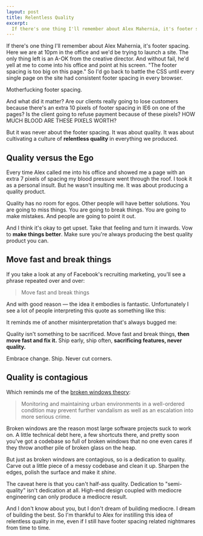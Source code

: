 ```yaml
---
layout: post
title: Relentless Quality
excerpt:
  If there's one thing I'll remember about Alex Mahernia, it's footer spacing. Here we are at 10pm in the office and we'd be trying to launch a site. The only thing left is an A-OK from the creative director. And without fail, he'd yell at me to come into his office and point at his screen. "The footer spacing is too big on this page." So I'd go back to battle the CSS until every single page on the site had consistent footer spacing in every browser.
---
```


If there's one thing I'll remember about Alex Mahernia, it's footer spacing. Here we are at 10pm in the office and we'd be trying to launch a site. The only thing left is an A-OK from the creative director. And without fail, he'd yell at me to come into his office and point at his screen. "The footer spacing is too big on this page." So I'd go back to battle the CSS until every single page on the site had consistent footer spacing in every browser.

Motherfucking footer spacing.

And what did it matter? Are our clients really going to lose customers because there's an extra 10 pixels of footer spacing in IE6 on one of the pages? Is the client going to refuse payment because of these pixels? HOW MUCH BLOOD ARE THESE PIXELS WORTH?

But it was never about the footer spacing. It was about quality. It was about cultivating a culture of **relentless quality** in everything we produced.

## Quality versus the Ego

Every time Alex called me into his office and showed me a page with an extra 7 pixels of spacing my blood pressure went through the roof. I took it as a personal insult. But he wasn't insulting me. It was about producing a quality product.

Quality has no room for egos. Other people will have better solutions. You are going to miss things. You are going to break things. You are going to make mistakes. And people are going to point it out.

And I think it's okay to get upset. Take that feeling and turn it inwards. Vow to **make things better**. Make sure you're always producing the best quality product you can.

## Move fast and break things

If you take a look at any of Facebook's recruiting marketing, you'll see a phrase repeated over and over:

> Move fast and break things

And with good reason — the idea it embodies is fantastic. Unfortunately I see a lot of people interpreting this quote as something like this:

It reminds me of another misinterpretation that's always bugged me:

Quality isn't something to be sacrificed.  Move fast and break things, **then move fast and fix it.**  Ship early, ship often, **sacrificing features, never quality.**

Embrace change. Ship. Never cut corners.

## Quality is contagious

Which reminds me of the [broken windows theory](http://en.wikipedia.org/wiki/Broken_windows_theory):

> Monitoring and maintaining urban environments in a well-ordered condition may prevent further vandalism as well as an escalation into more serious crime.

Broken windows are the reason most large software projects suck to work on. A little technical debt here, a few shortcuts there, and pretty soon you've got a codebase so full of broken windows that no one even cares if they throw another pile of broken glass on the heap.

But just as broken windows are contagious, so is a dedication to quality. Carve out a little piece of a messy codebase and clean it up. Sharpen the edges, polish the surface and make it *shine*.

The caveat here is that you can't half-ass quality. Dedication to "semi-quality" isn't dedication at all. High-end design coupled with mediocre engineering can only produce a mediocre result.

And I don't know about you, but I don't dream of building mediocre. I dream of building the best. So I'm thankful to Alex for instilling this idea of relentless quality in me, even if I still have footer spacing related nightmares from time to time.